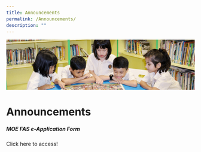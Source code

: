 ```yaml
---
title: Announcements
permalink: /Announcements/
description: ""
---
```

![](/images/banner.gif)

**Announcements**
=================

##### MOE FAS e-Application Form

Click here to access!
